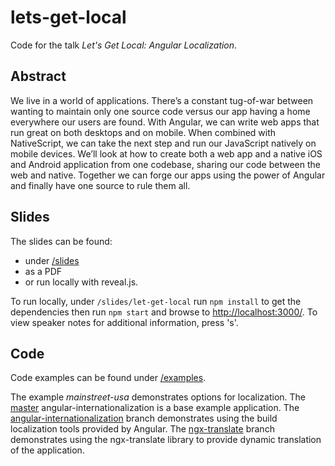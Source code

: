 # lets-get-local

Code for the talk _Let's Get Local: Angular Localization_.

## Abstract

We live in a world of applications. There’s a constant tug-of-war between wanting to maintain only one source code versus our app having a home everywhere our users are found. With Angular, we can write web apps that run great on both desktops and on mobile. When combined with NativeScript, we can take the next step and run our JavaScript natively on mobile devices. We’ll look at how to create both a web app and a native iOS and Android application from one codebase, sharing our code between the web and native. Together we can forge our apps using the power of Angular and finally have one source to rule them all.

## Slides

The slides can be found:<br />
- under [/slides](slides)
- as a PDF<br />
- or run locally with reveal.js.

To run locally, under `/slides/let-get-local` run `npm install` to get the dependencies then run `npm start` and browse to [http://localhost:3000/](http://localhost:3000/). To view speaker notes for additional information, press 's'.

## Code

Code examples can be found under [/examples](examples).

The example *mainstreet-usa* demonstrates options for localization. The [master](https://github.com/KiltedCode/lets-get-local/tree/master) angular-internationalization is a base example application. The [angular-internationalization](https://github.com/KiltedCode/lets-get-local/tree/angular-internationalization) branch demonstrates using the build localization tools provided by Angular. The [ngx-translate](https://github.com/KiltedCode/lets-get-local/tree/ngx-translate) branch demonstrates using the ngx-translate library to provide dynamic translation of the application.
